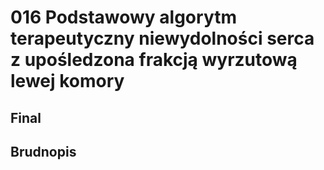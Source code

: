 # 016 Podstawowy algorytm terapeutyczny niewydolności serca z upośledzona frakcją wyrzutową lewej komory

## Final



## Brudnopis

